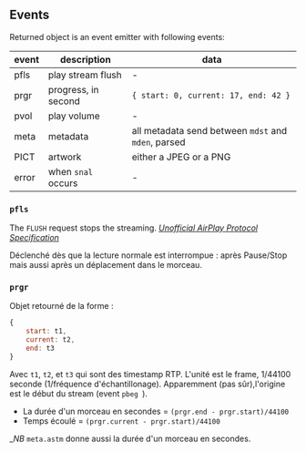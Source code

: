## Events
Returned object is an event emitter with following events:

event | description | data
----- | ----------- | ----
pfls | play stream flush | -
prgr | progress, in second | ```{ start: 0, current: 17, end: 42 }```
pvol | play volume | -
meta | metadata | all metadata send between `mdst` and `mden`, parsed
PICT | artwork | either a JPEG or a PNG
error | when `snal` occurs | -

### `pfls`

The `FLUSH` request stops the streaming. [_Unofficial AirPlay Protocol Specification_](http://nto.github.io/AirPlay.html#audio-rtsprequests)

Déclenché dès que la lecture normale est interrompue : après Pause/Stop mais aussi après un déplacement dans le morceau.

### `prgr`

Objet retourné de la forme :

```javascript
{
	start: t1,
	current: t2,
	end: t3
}
```
Avec `t1`, `t2`, et `t3` qui sont des timestamp RTP. L'unité est le frame, 1/44100 seconde (1/fréquence d'échantillonage). Apparemment (pas sûr),l'origine est le début du stream (event `pbeg `).

- La durée d'un morceau en secondes = `(prgr.end - prgr.start)/44100`
- Temps écoulé = `(prgr.current - prgr.start)/44100`

__NB_ `meta.astm` donne aussi la durée d'un morceau en secondes.